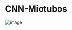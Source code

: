 # CNN-Miotubos


![image](https://github.com/user-attachments/assets/0a96eeee-d891-4b3a-a95e-97a5a7bf4f33)
